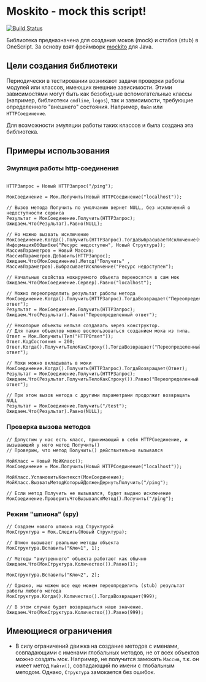 # Moskito - mock this script!

[![Build Status](https://travis-ci.org/nixel2007/moskito.svg?branch=develop)](https://travis-ci.org/nixel2007/moskito)

Библиотека предназначена для создания моков (mock) и стабов (stub) в OneScript. За основу взят фреймворк [mockito](http://site.mockito.org/) для Java.

## Цели создания библиотеки

Периодически в тестировании возникают задачи проверки работы модулей или классов, имеющих внешние зависимости. Этими зависимостями могут быть как безобидные вспомогательные классы (например, библиотеки `cmdline`, `logos`), так и зависимости, требующие определенного "внешнего" состояния. Например, `Файл` или `HTTPСоединение`.

Для возможности эмуляции работы таких классов и была создана эта библиотека.

## Примеры использования

### Эмуляция работы http-соединения

```bsl

HTTPЗапрос = Новый HTTPЗапрос("/ping");

МокСоединение = Мок.Получить(Новый HTTPСоединение("localhost"));

// Вызов метода Получить по умолчанию вернет NULL, без исключений о недоступности сервиса
Результат = МокСоединение.Получить(HTTPЗапрос);
Ожидаем.Что(Результат).Равно(NULL);

// Но можно вызвать исключение
МокСоединение.Когда().Получить(HTTPЗапрос).ТогдаВыбрасываетИсключение(Новый ИнформацияОбОшибке("Ресурс недоступен", Новый Структура));
МассивПараметров = Новый Массив;
МассивПараметров.Добавить(HTTPЗапрос);
Ожидаем.Что(МокСоединение).Метод("Получить" , МассивПараметров).ВыбрасываетИсключение("Ресурс недоступен");

// Начальные свойства мокируемого объекта переносятся в сам мок
Ожидаем.Что(МокСоединение.Сервер).Равно("localhost");

// Можно переопределить результат работы метода
МокСоединение.Когда().Получить(HTTPЗапрос).ТогдаВозвращает("Переопределенный ответ");
Результат = МокСоединение.Получить(HTTPЗапрос);
Ожидаем.Что(Результат).Равно("Переопределенный ответ");

// Некоторые объекты нельзя создавать через конструктор.
// Для таких объектов можно воспользоваться созданием мока из типа.
Ответ = Мок.Получить(Тип("HTTPОтвет"));
Ответ.КодСостояния = 200;
Ответ.Когда().ПолучитьТелоКакСтроку().ТогдаВозвращает("Переопределенный ответ");

// Моки можно вкладывать в моки
МокСоединение.Когда().Получить(HTTPЗапрос).ТогдаВозвращает(Ответ);
Результат = МокСоединение.Получить(HTTPЗапрос);
Ожидаем.Что(Результат.ПолучитьТелоКакСтроку()).Равно("Переопределенный ответ");

// При этом вызов метода с другими параметрами продолжит возвращать NULL
Результат = МокСоединение.Получить("/test");
Ожидаем.Что(Результат).Равно(NULL);
```

### Проверка вызова методов

```bsl
// Допустим у нас есть класс, принимающий в себя HTTPСоединение, и вызывающий у него метод Получить()
// Проверим, что метод Получить() действительно вызывался

МойКласс = Новый МойКласс();
МокСоединение = Мок.Получить(Новый HTTPСоединение("localhost"));

МойКласс.УстановитьКонтекст(МокСоединение);
МойКласс.ВызватьМетодКоторыйДолженДернутьПолучить("/ping");

// Если метод Получить не вызывался, будет выдано исключение
МокСоединение.ПроверитьЧтоВызывалсяМетод().Получить("/ping");

```

### Режим "шпиона" (spy)

```bsl
// Создаем нового шпиона над Структурой
МокСтруктура = Мок.Следить(Новый Структура);

// Шпион вызывает реальные методы объекта
МокСтруктура.Вставить("Ключ1", 1);

// Методы "внутреннего" объекта работают как обычно
Ожидаем.Что(МокСтруктура.Количество()).Равно(1);

МокСтруктура.Вставить("Ключ2", 2);

// Однако, мы можем все еще можем переопределить (stub) результат работы любого метода
МокСтруктура.Когда().Количество().ТогдаВозвращает(999);

// В этом случае будет возвращаться наше значение.
Ожидаем.Что(МокСтруктура.Количество()).Равно(999);

```

## Имеющиеся ограничения

* В силу ограничений движка на создание методов с именами, совпадающими с именами глобальных методов, не от всех объектов можно создать мок. Например, не получится замокать `Массив`, т.к. он имеет метод `Найти()`, совпадающий по имени с глобальным методом. Однако, `Структура` замокается без ошибок.

